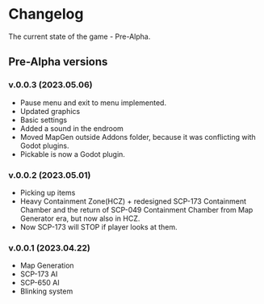 # Changelog
The current state of the game - Pre-Alpha.
## Pre-Alpha versions
### v.0.0.3 (2023.05.06)

- Pause menu and exit to menu implemented.
- Updated graphics
- Basic settings
- Added a sound in the endroom
- Moved MapGen outside Addons folder, because it was conflicting with Godot plugins.
- Pickable is now a Godot plugin.

### v.0.0.2 (2023.05.01)
- Picking up items
- Heavy Containment Zone(HCZ) + redesigned SCP-173 Containment Chamber and the return of SCP-049 Containment Chamber from Map Generator era, but now also in HCZ.
- Now SCP-173 will STOP if player looks at them.

### v.0.0.1 (2023.04.22)
- Map Generation
- SCP-173 AI
- SCP-650 AI
- Blinking system